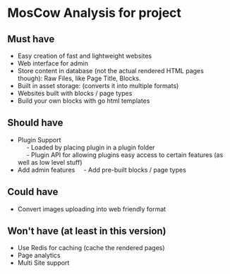 # MosCow Analysis for project
## Must have
- Easy creation of fast and lightweight websites 
- Web interface for admin
- Store content in database (not the actual rendered HTML pages though):
Raw Files, like Page Title, Blocks.
- Built in asset storage: (converts it into multiple formats)    
- Websites built with blocks / page types 
- Build your own blocks with go html templates
## Should have
- Plugin Support  
     - Loaded by placing plugin in a plugin folder  
     - Plugin API for allowing plugins easy access to certain features (as   
well as low level stuff)  
- Add admin features
    - Add pre-built blocks / page types 
## Could have
- Convert images uploading into web friendly format
## Won't have (at least in this version)
- Use Redis for caching (cache the rendered pages)  
- Page analytics
- Multi Site support